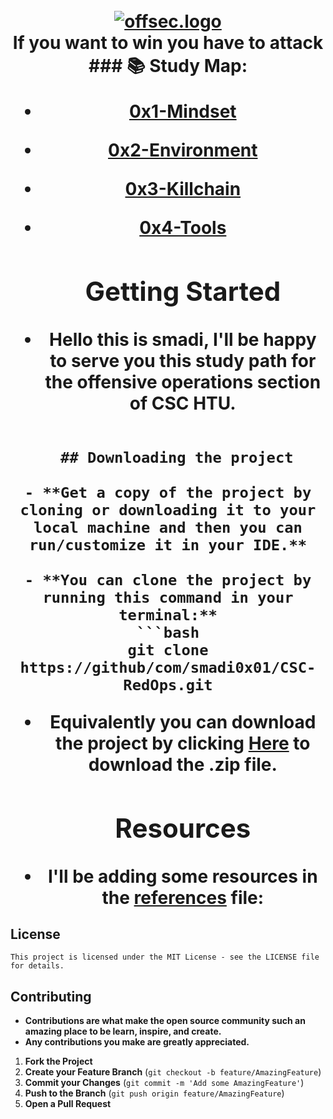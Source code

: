 <h1 align="center">
  <br>
  <a href="https://github.com/smadi0x86/CSC-RedOps"><img src="https://giffiles.alphacoders.com/156/15675.gif" alt="offsec.logo"></a>
  <br>
   If you want to win you have to attack
  ### 📚 Study Map:

+ [0x1-Mindset](https://github.com/smadi0x86/CSC-RedOps/tree/main/Start/0x1-Mindset)
+ [0x2-Environment](https://github.com/smadi0x86/CSC-RedOps/tree/main/Start/0x2-Environment)
+ [0x3-Killchain](https://github.com/smadi0x86/CSC-RedOps/tree/main/Start/0x3-KillChain)
+ [0x4-Tools](https://github.com/smadi0x86/CSC-RedOps/tree/main/Start/0x4-Tools)

  ## Getting Started

- **Hello this is smadi, I'll be happy to serve you this study path for the offensive operations section of CSC HTU.**
```
  
  ## Downloading the project

- **Get a copy of the project by cloning or downloading it to your local machine and then you can run/customize it in your IDE.**

- **You can clone the project by running this command in your terminal:**
```bash
git clone https://github/com/smadi0x01/CSC-RedOps.git
```
- **Equivalently you can download the project by clicking [Here](https://github.com/smadi0x01/CSC-RedOps/archive/refs/heads/main.zip) to download the .zip file.**

  ## Resources

- **I'll be adding some resources in the [references](https://github.com/smadi0x01/CSC-RedOps/blob/main/Learn/references.txt) file:**

## License

```
This project is licensed under the MIT License - see the LICENSE file for details.
```

## Contributing

- **Contributions are what make the open source community such an amazing place to be learn, inspire, and create.**
- **Any contributions you make are greatly appreciated.**

1. **Fork the Project**
2. **Create your Feature Branch** (`git checkout -b feature/AmazingFeature`)
3. **Commit your Changes** (`git commit -m 'Add some AmazingFeature'`)
4. **Push to the Branch** (`git push origin feature/AmazingFeature`)
5. **Open a Pull Request**
